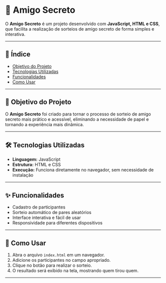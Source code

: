 # 🎁 Amigo Secreto

O **Amigo Secreto** é um projeto desenvolvido com **JavaScript, HTML e CSS**, que facilita a realização de sorteios de amigo secreto de forma simples e interativa.

---

## 📌 Índice

- [Objetivo do Projeto](#-objetivo-do-projeto)
- [Tecnologias Utilizadas](#-tecnologias-utilizadas)
- [Funcionalidades](#-funcionalidades)
- [Como Usar](#-como-usar)

---

## 🎯 Objetivo do Projeto

O **Amigo Secreto** foi criado para tornar o processo de sorteio de amigo secreto mais prático e acessível, eliminando a necessidade de papel e tornando a experiência mais dinâmica.

---

## 🛠 Tecnologias Utilizadas

- **Linguagem:** JavaScript
- **Estrutura:** HTML e CSS
- **Execução:** Funciona diretamente no navegador, sem necessidade de instalação

---

## ✨ Funcionalidades

- Cadastro de participantes
- Sorteio automático de pares aleatórios
- Interface interativa e fácil de usar
- Responsividade para diferentes dispositivos

---

## 🚀 Como Usar

1. Abra o arquivo `index.html` em um navegador.
2. Adicione os participantes no campo apropriado.
3. Clique no botão para realizar o sorteio.
4. O resultado será exibido na tela, mostrando quem tirou quem.

---

